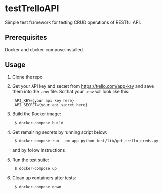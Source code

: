 # testTrelloAPI

Simple test framework for testing CRUD operations of RESTful API.

## Prerequisites

Docker and docker-compose installed

## Usage

1. Clone the repo
1. Get your API key and secret from https://trello.com/app-key and save them into the `.env` file. So that your `.env` will look like this:

        API_KEY={your api key here}
        API_SECRET={your api secret here}

1. Build the Docker image:

        $ docker-compose build

1. Get remaining secrets by running script below:

        $ docker-compose run --rm app python test/lib/get_trello_creds.py
     and by follow instructions.

1. Run the test suite:

        $ docker-compose up

1. Clean up containers after tests:

        $ docker-compose down
